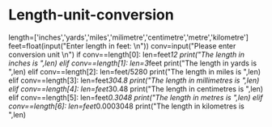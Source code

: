 # Length-unit-conversion
length=['inches','yards','miles','milimetre','centimetre','metre','kilometre']
feet=float(input("Enter length in feet: \n"))
conv=input("Please enter conversion unit \n")
if conv==length[0]:
  len=feet*12
  print("The length in inches is ",len)
elif conv==length[1]:
  len=3*feet
  print("The length in yards is ",len)
elif conv==length[2]:
  len=feet/5280
  print("The length in miles is ",len)
elif conv==length[3]:
  len=feet*304.8
  print("The length in millimetres is ",len)
elif conv==length[4]:
  len=feet*30.48
  print("The length in centimetres is ",len)
elif conv==length[5]:
  len=feet*0.3048
  print("The length in metres is ",len)
elif conv==length[6]:
  len=feet*0.0003048
  print("The length in kilometres is ",len)
